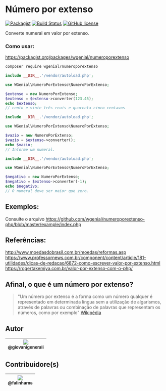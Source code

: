 # Número por extenso

[![Packagist](https://img.shields.io/packagist/v/wgenial/numeroporextenso.svg)](https://packagist.org/packages/wgenial/numeroporextenso)
[![Build Status](https://travis-ci.org/wgenial/numeroporextenso-php.svg?branch=master)](https://travis-ci.org/wgenial/numeroporextenso-php)
[![GitHub license](https://img.shields.io/github/license/wgenial/numeroporextenso-php.svg)](https://github.com/wgenial/numeroporextenso-php/blob/master/LICENSE)

Converte numeral em valor por extenso.

### Como usar:

https://packagist.org/packages/wgenial/numeroporextenso

```bash
composer require wgenial/numeroporextenso
```

```php
include __DIR__.'/vendor/autoload.php';

use WGenial\NumeroPorExtenso\NumeroPorExtenso;

$extenso = new NumeroPorExtenso;
$extenso = $extenso->converter(123.45);
echo $extenso;
// cento e vinte três reais e quarenta cinco centavos
```

```php
include __DIR__.'/vendor/autoload.php';

use WGenial\NumeroPorExtenso\NumeroPorExtenso;

$vazio = new NumeroPorExtenso;
$vazio = $extenso->converter();
echo $vazio;
// Informe um numeral.
```


```php
include __DIR__.'/vendor/autoload.php';

use WGenial\NumeroPorExtenso\NumeroPorExtenso;

$negativo = new NumeroPorExtenso;
$negativo = $extenso->converter(-1);
echo $negativo;
// O numeral deve ser maior que zero.
```

## Exemplos:
Consulte o arquivo https://github.com/wgenial/numeroporextenso-php/blob/master/example/index.php

## Referências:
http://www.moedasdobrasil.com.br/moedas/reformas.asp
https://www.professornews.com.br/component/content/article/181-utilidades/dicas-de-redacao/6872-como-escrever-valor-por-extenso.html
https://rogertakemiya.com.br/valor-por-extenso-com-o-php/

## Afinal, o que é um número por extenso?
> "Um número por extenso é a forma como um número qualquer é representado em determinada língua sem a utilização de algarismos, através de palavras ou combinação de palavras que representam os números, como por exemplo" [Wikipédia](https://pt.wikipedia.org/wiki/Número_por_extenso)

## Autor
| [<img src="https://avatars0.githubusercontent.com/u/41435?v=4&s=120"><br><sub>@giovanigenerali</sub>](https://github.com/giovanigenerali) |
| :---: |

## Contribuidore(s)
| [<img src="https://avatars2.githubusercontent.com/u/2475726?s=120&v=4"><br><sub>@falinhares</sub>](https://github.com/falinhares) |
| :---: |
